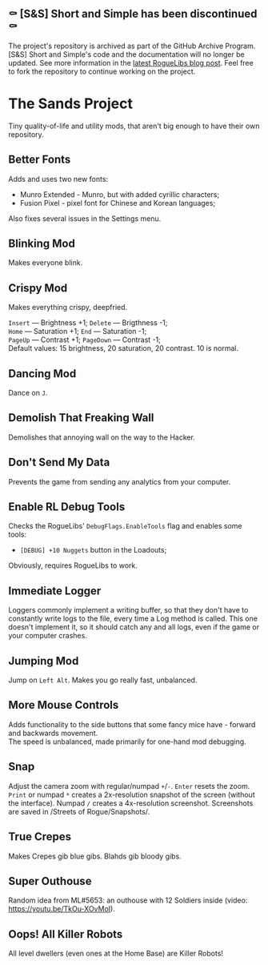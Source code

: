 ## ⚰️ [S&S] Short and Simple has been discontinued ⚰️

The project's repository is archived as part of the GitHub Archive Program. [S&S] Short and Simple's code and the documentation will no longer be updated. See more information in the [latest RogueLibs blog post](https://chasmical.github.io/RogueLibs/blog/2024/02/03/discontinuing-roguelibs). Feel free to fork the repository to continue working on the project.

# The Sands Project

Tiny quality-of-life and utility mods, that aren't big enough to have their own repository.

## Better Fonts

Adds and uses two new fonts:
- Munro Extended - Munro, but with added cyrillic characters;
- Fusion Pixel - pixel font for Chinese and Korean languages;

Also fixes several issues in the Settings menu.

## Blinking Mod

Makes everyone blink.

## Crispy Mod

Makes everything crispy, deepfried.

`Insert` — Brightness +1; `Delete` — Brigthness -1;  
`Home` — Saturation +1; `End` — Saturation -1;  
`PageUp` — Contrast +1; `PageDown` — Contrast -1;  
Default values: 15 brightness, 20 saturation, 20 contrast. 10 is normal.

## Dancing Mod

Dance on `J`.

## Demolish That Freaking Wall

Demolishes that annoying wall on the way to the Hacker.

## Don't Send My Data

Prevents the game from sending any analytics from your computer.

## Enable RL Debug Tools

Checks the RogueLibs' `DebugFlags.EnableTools` flag and enables some tools:
- `[DEBUG] +10 Nuggets` button in the Loadouts;

Obviously, requires RogueLibs to work.

## Immediate Logger

Loggers commonly implement a writing buffer, so that they don't have to constantly write logs to the file, every time a Log method is called. This one doesn't implement it, so it should catch any and all logs, even if the game or your computer crashes.

## Jumping Mod

Jump on `Left Alt`. Makes you go really fast, unbalanced.

## More Mouse Controls

Adds functionality to the side buttons that some fancy mice have - forward and backwards movement.  
The speed is unbalanced, made primarily for one-hand mod debugging.

## Snap

Adjust the camera zoom with regular/numpad `+`/`-`. `Enter` resets the zoom.  
`Print` or numpad `*` creates a 2x-resolution snapshot of the screen (without the interface).
Numpad `/` creates a 4x-resolution screenshot.
Screenshots are saved in /Streets of Rogue/Snapshots/.

## True Crepes

Makes Crepes gib blue gibs. Blahds gib bloody gibs.

## Super Outhouse

Random idea from ML#5653: an outhouse with 12 Soldiers inside (video: https://youtu.be/TkOu-XOvMoI).

## Oops! All Killer Robots

All level dwellers (even ones at the Home Base) are Killer Robots!
